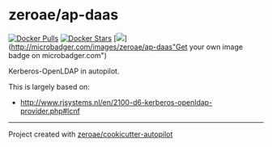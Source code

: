 # zeroae/ap-daas

[![Docker Pulls](https://img.shields.io/docker/pulls/zeroae/ap-daas.svg)][hub]
[![Docker Stars](https://img.shields.io/docker/stars/zeroae/ap-daas.svg)][hub]
[![](https://images.microbadger.com/badges/image/zeroae/ap-daas.svg)](http://microbadger.com/images/zeroae/ap-daas"Get your own image badge on microbadger.com")

[hub]: https://hub.docker.com/r/zeroae/ap-daas/

Kerberos-OpenLDAP in autopilot.

This is largely based on:
 - http://www.rjsystems.nl/en/2100-d6-kerberos-openldap-provider.php#lcnf

---
Project created with [zeroae/cookicutter-autopilot](https://github.com/zeroae/cookicutter-autopilot)
